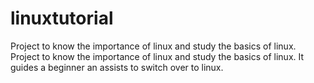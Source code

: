linuxtutorial
=============

Project to know the importance of linux and study the basics of linux. Project to know the importance of linux and study the basics of linux. It guides a beginner an assists to switch over to linux.
